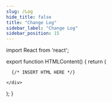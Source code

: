 ```yaml
---
slug: /Log
hide_title: false
title: "Change Log"
sidebar_label: "Change Log"
sidebar_position: 15
---
```


import React from 'react';

export function HTMLContent() {
  return (
    <div>

      {/* INSERT HTML HERE */}

    </div>
  );
}

<HTMLContent />

